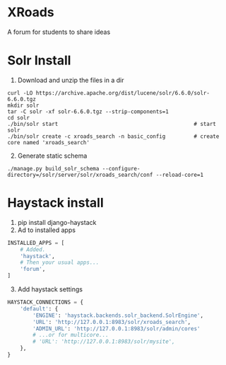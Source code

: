 # XRoads
A forum for students to share ideas

# Solr Install
1. Download and unzip the files in a dir
```shell
curl -LO https://archive.apache.org/dist/lucene/solr/6.6.0/solr-6.6.0.tgz
mkdir solr
tar -C solr -xf solr-6.6.0.tgz --strip-components=1
cd solr
./bin/solr start                                           # start solr
./bin/solr create -c xroads_search -n basic_config         # create core named 'xroads_search'
```
2. Generate static schema
```shell
./manage.py build_solr_schema --configure-directory=/solr/server/solr/xroads_search/conf --reload-core=1
```



# Haystack install
1. pip install django-haystack
2. Ad to installed apps
```python
INSTALLED_APPS = [
    # Added.
    'haystack',
    # Then your usual apps...
    'forum',
]
```

3. Add haystack settings
```python
HAYSTACK_CONNECTIONS = {
    'default': {
        'ENGINE': 'haystack.backends.solr_backend.SolrEngine',
        'URL': 'http://127.0.0.1:8983/solr/xroads_search',
        'ADMIN_URL': 'http://127.0.0.1:8983/solr/admin/cores'
        # ...or for multicore...
        # 'URL': 'http://127.0.0.1:8983/solr/mysite',
    },
}
```
